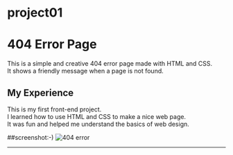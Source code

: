 # project01
# 404 Error Page

This is a simple and creative 404 error page made with HTML and CSS.  
It shows a friendly message when a page is not found.

## My Experience

This is my first front-end project.  
I learned how to use HTML and CSS to make a nice web page.  
It was fun and helped me understand the basics of web design.


##screenshot:-)
![404 error](https://github.com/user-attachments/assets/0f63371a-793d-4b52-bf90-8b1e50e3472d)

---
